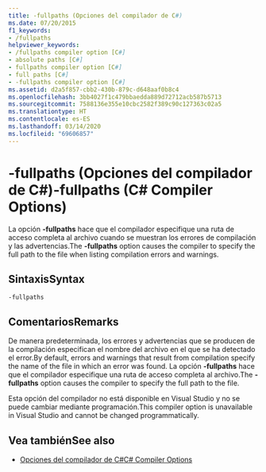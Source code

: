 ```yaml
---
title: -fullpaths (Opciones del compilador de C#)
ms.date: 07/20/2015
f1_keywords:
- /fullpaths
helpviewer_keywords:
- /fullpaths compiler option [C#]
- absolute paths [C#]
- fullpaths compiler option [C#]
- full paths [C#]
- -fullpaths compiler option [C#]
ms.assetid: d2a5f857-cbb2-430b-879c-d648aaf0b8c4
ms.openlocfilehash: 3bb4027f1c479bbaedda889d72712acb587b5713
ms.sourcegitcommit: 7588136e355e10cbc2582f389c90c127363c02a5
ms.translationtype: HT
ms.contentlocale: es-ES
ms.lasthandoff: 03/14/2020
ms.locfileid: "69606857"
---
```

# <a name="-fullpaths-c-compiler-options"></a><span data-ttu-id="cce6d-102">-fullpaths (Opciones del compilador de C#)</span><span class="sxs-lookup"><span data-stu-id="cce6d-102">-fullpaths (C# Compiler Options)</span></span>
<span data-ttu-id="cce6d-103">La opción **-fullpaths** hace que el compilador especifique una ruta de acceso completa al archivo cuando se muestran los errores de compilación y las advertencias.</span><span class="sxs-lookup"><span data-stu-id="cce6d-103">The **-fullpaths** option causes the compiler to specify the full path to the file when listing compilation errors and warnings.</span></span>  
  
## <a name="syntax"></a><span data-ttu-id="cce6d-104">Sintaxis</span><span class="sxs-lookup"><span data-stu-id="cce6d-104">Syntax</span></span>  
  
```console  
-fullpaths  
```  
  
## <a name="remarks"></a><span data-ttu-id="cce6d-105">Comentarios</span><span class="sxs-lookup"><span data-stu-id="cce6d-105">Remarks</span></span>  
 <span data-ttu-id="cce6d-106">De manera predeterminada, los errores y advertencias que se producen de la compilación especifican el nombre del archivo en el que se ha detectado el error.</span><span class="sxs-lookup"><span data-stu-id="cce6d-106">By default, errors and warnings that result from compilation specify the name of the file in which an error was found.</span></span> <span data-ttu-id="cce6d-107">La opción **-fullpaths** hace que el compilador especifique una ruta de acceso completa al archivo.</span><span class="sxs-lookup"><span data-stu-id="cce6d-107">The **-fullpaths** option causes the compiler to specify the full path to the file.</span></span>  
  
 <span data-ttu-id="cce6d-108">Esta opción del compilador no está disponible en Visual Studio y no se puede cambiar mediante programación.</span><span class="sxs-lookup"><span data-stu-id="cce6d-108">This compiler option is unavailable in Visual Studio and cannot be changed programmatically.</span></span>  
  
## <a name="see-also"></a><span data-ttu-id="cce6d-109">Vea también</span><span class="sxs-lookup"><span data-stu-id="cce6d-109">See also</span></span>

- [<span data-ttu-id="cce6d-110">Opciones del compilador de C#</span><span class="sxs-lookup"><span data-stu-id="cce6d-110">C# Compiler Options</span></span>](./index.md)
